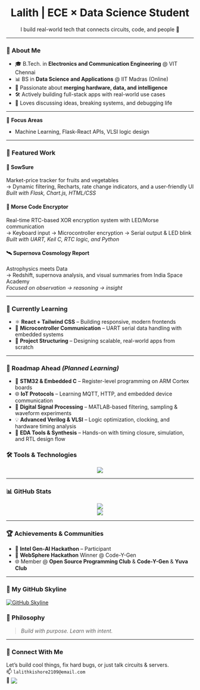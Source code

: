 <h1 align="center">Lalith | ECE × Data Science Student</h1>
<p align="center">I build real-world tech that connects circuits, code, and people 🚀</p>

---

### 🧭 About Me
- 🎓 B.Tech. in **Electronics and Communication Engineering** @ VIT Chennai  
- 📊 BS in **Data Science and Applications** @ IIT Madras (Online)  
- 🔎 Passionate about **merging hardware, data, and intelligence**  
- 🛠️ Actively building full-stack apps with real-world use cases  
- 💬 Loves discussing ideas, breaking systems, and debugging life

---
🚀 **Focus Areas**
- Machine Learning, Flask-React APIs, VLSI logic design

---
### 🌟 Featured Work

#### 🌾 **SowSure**
Market-price tracker for fruits and vegetables  
→ Dynamic filtering, Recharts, rate change indicators, and a user-friendly UI  
*Built with Flask, Chart.js, HTML/CSS*

#### 🔐 **Morse Code Encryptor**
Real-time RTC-based XOR encryption system with LED/Morse communication  
→ Keyboard input → Microcontroller encryption → Serial output & LED blink  
*Built with UART, Keil C, RTC logic, and Python*

#### 🛰️ **Supernova Cosmology Report**
Astrophysics meets Data  
→ Redshift, supernova analysis, and visual summaries from India Space Academy  
*Focused on observation → reasoning → insight*

---

### 🧠 Currently Learning

- ⚛️ **React + Tailwind CSS** – Building responsive, modern frontends  
- 🔐 **Microcontroller Communication** – UART serial data handling with embedded systems  
- 🧠 **Project Structuring** – Designing scalable, real-world apps from scratch  

---

### 🧱 Roadmap Ahead *(Planned Learning)*

- 🧩 **STM32 & Embedded C** – Register-level programming on ARM Cortex boards  
- 🌐 **IoT Protocols** – Learning MQTT, HTTP, and embedded device communication  
- 📡 **Digital Signal Processing** – MATLAB-based filtering, sampling & waveform experiments  
- 💡 **Advanced Verilog & VLSI** – Logic optimization, clocking, and hardware timing analysis  
- 🧪 **EDA Tools & Synthesis** – Hands-on with timing closure, simulation, and RTL design flow


### 🛠️ Tools & Technologies
<p align="center">
  <img src="https://skillicons.dev/icons?i=python,flask,html,css,sqlite,verilog,arduino,github,vscode,matlab,rstudio" />
</p>

---

### 📊 GitHub Stats
<p align="center">
  <img src="https://github-readme-stats.vercel.app/api?username=Lalithkishore365&show_icons=true&theme=tokyonight&hide_border=true" />
  <br>
  <img src="https://github-readme-stats.vercel.app/api/top-langs/?username=Lalithkishore365&layout=compact&theme=tokyonight&hide_border=true" />
</p>

---

### 🏆 Achievements & Communities
- 🧠 **Intel Gen-AI Hackathon** – Participant  
- 🥇 **WebSphere Hackathon** Winner @ Code-Y-Gen  
- 🌐 Member @ **Open Source Programming Club** & **Code-Y-Gen** & **Yuva Club**


---
### 🌇 My GitHub Skyline
[![GitHub Skyline](https://github.com/Lalithkishore365/Lalithkishore365/raw/main/skyline.gif)](https://skyline.github.com/your-username/2024)

### 🧭 Philosophy
> *Build with purpose. Learn with intent.*

---

### 🤝 Connect With Me
Let’s build cool things, fix hard bugs, or just talk circuits & servers.  
📫 `lalithkishore2109@email.com`  
🔗 <a href="https://linkedin.com/in/lalithkishore37" target="blank"><img align="center" src="https://img.shields.io/badge/LINKEDIN-0A66C2?style=for-the-badge&logo=linkedin&logoColor=white" /></a>

